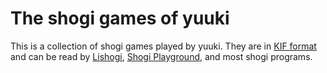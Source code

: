 # The shogi games of yuuki

This is a collection of shogi games played by yuuki. They are in [KIF format](https://lishogi.org/explanation/kif) and can be read by [Lishogi](https://lishogi.org/paste), [Shogi Playground](https://play.mogproject.com/), and most shogi programs.
